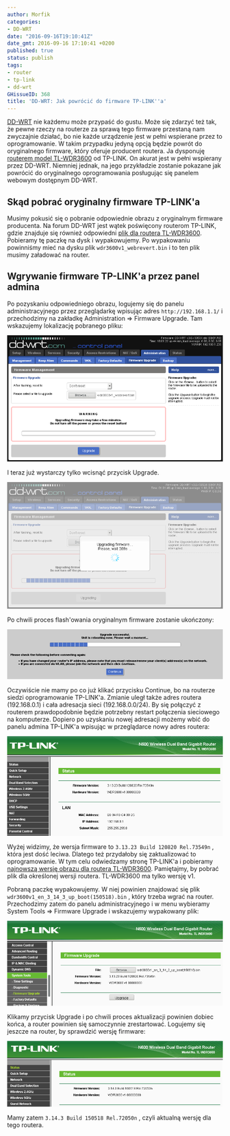 ```yaml
---
author: Morfik
categories:
- DD-WRT
date: "2016-09-16T19:10:41Z"
date_gmt: 2016-09-16 17:10:41 +0200
published: true
status: publish
tags:
- router
- tp-link
- dd-wrt
GHissueID: 368
title: 'DD-WRT: Jak powrócić do firmware TP-LINK''a'
---
```


[DD-WRT](https://www.dd-wrt.com/site/) nie każdemu może przypaść do gustu. Może się zdarzyć też tak,
że pewne rzeczy na routerze za sprawą tego firmware przestaną nam zwyczajnie działać, bo nie każde
urządzenie jest w pełni wspierane przez to oprogramowanie. W takim przypadku jedyną opcją będzie
powrót do oryginalnego firmware, który oferuje producent routera. Ja dysponuję [routerem model
TL-WDR3600](http://www.tp-link.com.pl/products/details/TL-WDR3600.html) od TP-LINK. On akurat jest w
pełni wspierany przez DD-WRT. Niemniej jednak, na jego przykładzie zostanie pokazane jak powrócić do
oryginalnego oprogramowania posługując się panelem webowym dostępnym DD-WRT.

<!--more-->
## Skąd pobrać oryginalny firmware TP-LINK'a

Musimy pokusić się o pobranie odpowiednie obrazu z oryginalnym firmware producenta. Na forum DD-WRT
jest wątek poświęcony routerom TP-LINK, gdzie znajduje się również odpowiedni [plik dla routera
TL-WDR3600](https://www.dd-wrt.com/phpBB2/viewtopic.php?t=85237&postdays=0&postorder=asc&start=30).
Pobieramy tę paczkę na dysk i wypakowujemy. Po wypakowaniu powinniśmy mieć na dysku plik
`wdr3600v1_webrevert.bin` i to ten plik musimy załadować na router.

## Wgrywanie firmware TP-LINK'a przez panel admina

Po pozyskaniu odpowiedniego obrazu, logujemy się do panelu administracyjnego przez przeglądarkę
wpisując adres `http://192.168.1.1/` i przechodzimy na zakładkę Administration => Firmware Upgrade.
Tam wskazujemy lokalizację pobranego pliku:

![dd-wrt-powrot-do-oryginalnego-firmware-tp-link](/img/2016/09/2.dd-wrt-powrot-do-oryginalnego-firmware-tp-link.png#huge)

I teraz już wystarczy tylko wcisnąć przycisk Upgrade.

![dd-wrt-powrot-do-oryginalnego-firmware-tp-link](/img/2016/09/3.dd-wrt-powrot-do-oryginalnego-firmware-tp-link.png#huge)

Po chwili proces flash'owania oryginalnym firmware zostanie ukończony:

![dd-wrt-powrot-do-oryginalnego-firmware-tp-link](/img/2016/09/4.dd-wrt-powrot-do-oryginalnego-firmware-tp-link.png#huge)

Oczywiście nie mamy po co już klikać przycisku Continue, bo na routerze siedzi oprogramowanie
TP-LINK'a. Zmianie uległ także adres routera (192.168.0.1) i cała adresacja sieci (192.168.0.0/24).
By się połączyć z routerem prawdopodobnie będzie potrzebny restart połączenia sieciowego na
komputerze. Dopiero po uzyskaniu nowej adresacji możemy wbić do panelu admina TP-LINK'a wpisując w
przeglądarce nowy adres routera:

![tp-link-panel-admina-stara-wersja-firmware](/img/2016/09/5.tp-link-panel-admina-stara-wersja-firmware.png#huge)

Wyżej widzimy, że wersja firmware to `3.13.23 Build 120820 Rel.73549n` , która jest dość leciwa.
Dlatego też przydałoby się zaktualizować to oprogramowanie. W tym celu odwiedzamy stronę TP-LINK'a i
pobieramy [najnowszą wersję obrazu dla routera
TL-WDR3600](http://www.tp-link.com/en/download/TL-WDR3600.html#Firmware). Pamiętajmy, by pobrać plik
dla określonej wersji routera. TL-WDR3600 ma tylko wersję v1.

Pobraną paczkę wypakowujemy. W niej powinien znajdować się plik
`wdr3600v1_en_3_14_3_up_boot(150518).bin` , który trzeba wgrać na router. Przechodzimy zatem do
panelu administracyjnego i w menu wybieramy System Tools => Firmware Upgrade i wskazujemy
wypakowany plik:

![tp-link-aktualizacja-firmware](/img/2016/09/7.tp-link-aktualizacja-firmware.png#huge)

Klikamy przycisk Upgrade i po chwili proces aktualizacji powinien dobiec końca, a router powinien
się samoczynnie zrestartować. Logujemy się jeszcze na router, by sprawdzić wersję firmware:

![tp-link-nowa-wersja-firmware](/img/2016/09/8.tp-link-nowa-wersja-firmware.png#huge)

Mamy zatem `3.14.3 Build 150518 Rel.72050n` , czyli aktualną wersję dla tego routera.
